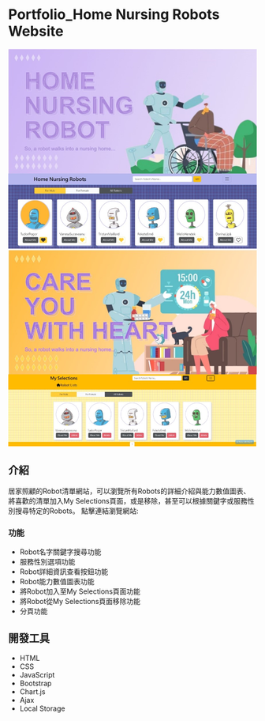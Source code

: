 # Portfolio_Home Nursing Robots Website

![Robot Lists page about all robots information](./public/image/01.jpg)
![My selection page about the robots which are selected](./public/image/02.jpg)

## 介紹
  
居家照顧的Robot清單網站，可以瀏覽所有Robots的詳細介紹與能力數值圖表、將喜歡的清單加入My Selections頁面，或是移除，甚至可以根據關鍵字或服務性別搜尋特定的Robots。
點擊連結瀏覽網站:

### 功能

- Robot名字關鍵字搜尋功能
- 服務性別選項功能
- Robot詳細資訊查看按鈕功能
- Robot能力數值圖表功能
- 將Robot加入至My Selections頁面功能
- 將Robot從My Selections頁面移除功能
- 分頁功能

## 開發工具

- HTML
- CSS
- JavaScript
- Bootstrap
- Chart.js
- Ajax
- Local Storage
